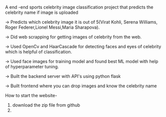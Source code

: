 A end -end sports celebrity image classification project that predicts the
celebrity name if image is uploaded

-> Predicts which celebrity image it is out of 5(Virat Kohli, Serena Williams,
  Roger Federer,Lionel Messi,Maria Sharapova).

-> Did web scrapping for getting images of celebrity from the web.

-> Used OpenCv and HaarCascade for detecting faces and eyes of celebrity
which is helpful of classification.

-> Used face images for training model and found best ML model with help of
hyperparameter tuning.

-> Built the backend server with API's using python flask

-> Built frontend where you can drop images and know the celebrity name

How to start the website-

1) download the zip file from github
2) 
